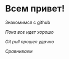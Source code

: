 # Всем привет!

Знакомимся с github

*Пока все идет хорошо*

*_Git pull прошел удачно_*

_Сравниваем_
